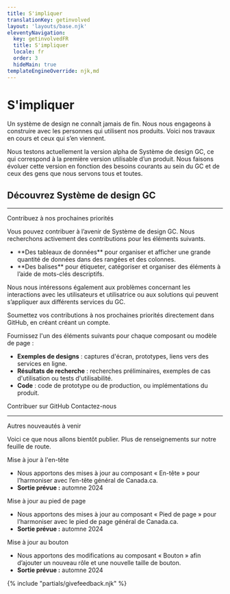 ```yaml
---
title: S'impliquer
translationKey: getinvolved
layout: 'layouts/base.njk'
eleventyNavigation:
  key: getinvolvedFR
  title: S'impliquer
  locale: fr
  order: 3
  hideMain: true
templateEngineOverride: njk,md
---
```


# S'impliquer

Un système de design ne connaît jamais de fin. Nous nous engageons à construire avec les personnes qui utilisent nos produits. Voici nos travaux en cours et ceux qui s’en viennent. 

Nous testons actuellement la version alpha de Système de design GC, ce qui correspond à la première version utilisable d’un produit. Nous faisons évoluer cette version en fonction des besoins courants au sein du GC et de ceux des gens que nous servons tous et toutes.

## Découvrez Système de design GC

<gcds-grid class="mb-400 hydrated" columns-tablet="1fr 1fr 1fr">
<gcds-card
    card-title="Recevez nos communications"
    href="{{ links.contact }}"
    description="Abonnez-vous à notre infolettre pour manquer aucune communication de Système de design GC concernant les mises à jour, les lancements ou encore les évènements spéciaux."
  ></gcds-card>
  <gcds-card
    card-title="Participez à une demo"
    href="{{ links.registerDemo }}"
    description="Assistez à une présentation du prototypage et du développement d’expériences Web à l’aide du système de design et participez à une séance de questions-réponses."
  ></gcds-card>
</gcds-grid>



<hr/>

<gcds-heading tag="h2" margin-top="225">Contribuez à nos prochaines priorités</gcds-heading>

<div>
Vous pouvez contribuer à l’avenir de Système de design GC. Nous recherchons activement des contributions pour les éléments suivants. 
    
  <ul class="mb-300">
    <li>**Des tableaux de données** pour organiser et afficher une grande quantité de données dans des rangées et des colonnes. </li>
    <li>**Des balises** pour étiqueter, catégoriser et organiser des éléments à l’aide de mots-clés descriptifs. </li>
  </ul>
</div>
Nous nous intéressons également aux problèmes concernant les interactions avec les utilisateurs et utilisatrice ou aux solutions qui peuvent s’appliquer aux différents services du GC.     

Soumettez vos contributions à nos prochaines priorités directement dans GitHub, en créant <gcds-link href="{{ links.githubGetStarted }}" external>créant un compte</gcds-link>.

Fournissez l'un des éléments suivants pour chaque composant ou modèle de page :

- **Exemples de designs** : captures d'écran, prototypes, liens vers des services en ligne.
- **Résultats de recherche** : recherches préliminaires, exemples de cas d'utilisation ou tests d'utilisabilité.
- **Code** : code de prototype ou de production, ou implémentations du produit.


<gcds-button button-role="secondary" button-type="link" href="{{ links.githubCompsPriority }}" external>Contribuer sur GitHub</gcds-button>
<gcds-button button-role="secondary" button-type="link" href="{{ links.contact }}" external>Contactez-nous</gcds-button>

<hr/>

<gcds-heading tag="h2" margin-top="225">Autres nouveautés à venir</gcds-heading>

Voici ce que nous allons bientôt publier. Plus de renseignements sur notre <gcds-link href="{{ links.roadmap }}" >feuille de route</gcds-link>.

<div>
  <gcds-heading tag="h3" margin-bottom="0">Mise à jour à l'en-tête</gcds-heading>
  <ul class="mb-300">
    <li>Nous apportons des mises à jour au composant « En-tête » pour l’harmoniser avec l’en-tête général de Canada.ca.</li>
    <li><strong>Sortie prévue :</strong> automne 2024</li>
  </ul>
</div>

<div>
  <gcds-heading tag="h3" margin-bottom="0">Mise à jour au pied de page</gcds-heading>
  <ul class="mb-300">
    <li>Nous apportons des mises à jour au composant « Pied de page » pour l’harmoniser avec le pied de page général de Canada.ca.</li>
    <li><strong>Sortie prévue :</strong> automne 2024</li>
  </ul>
</div>

<div>
  <gcds-heading tag="h4" margin-bottom="0">Mise à jour au bouton</gcds-heading>
  <ul class="mb-300">
    <li>Nous apportons des modifications au composant « Bouton » afin d’ajouter un nouveau rôle et une nouvelle taille de bouton. </li>
    <li><strong>Sortie prévue :</strong> automne 2024</li>
  </ul>
</div>

{% include "partials/givefeedback.njk" %}
